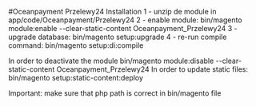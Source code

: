 #Oceanpayment Przelewy24
Installation
1 - unzip de module in app/code/Oceanpayment/Przelewy24
2 - enable module: bin/magento module:enable --clear-static-content Oceanpayment_Przelewy24
3 - upgrade database: bin/magento setup:upgrade
4 - re-run compile command: bin/magento setup:di:compile

In order to deactivate the module bin/magento module:disable --clear-static-content Oceanpayment_Przelewy24
In order to update static files: bin/magento setup:static-content:deploy

Important: make sure that php path is correct in bin/magento file
